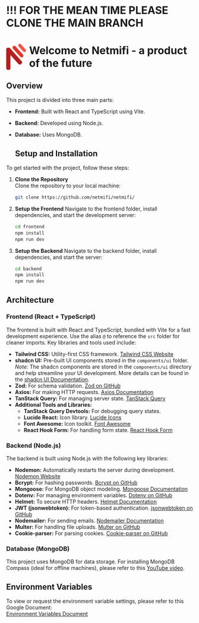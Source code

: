 # !!! FOR THE MEAN TIME PLEASE CLONE THE MAIN BRANCH
# <div style="display: flex; gap: 9px; align-items:center;"><img src="./frontend/src/assets/logo/logo.svg" alt="Alt text" width="70" height="70"> Welcome to Netmifi - a product of the future</div>

## Overview
This project is divided into three main parts:
- **Frontend:** Built with React and TypeScript using Vite.
- **Backend:** Developed using Node.js.
- **Database:** Uses MongoDB.
  
  ## Setup and Installation
To get started with the project, follow these steps:

1. **Clone the Repository**  
   Clone the repository to your local machine:
   ```bash
   git clone https://github.com/netmifi/netmifi/

2. **Setup the Frontend**
    Navigate to the frontend folder, install dependencies, and start the development server:
    ```bash
    cd frontend
    npm install 
    npm run dev

3. **Setup the Backend**
Navigate to the backend folder, install dependencies, and start the server:
    ```bash
    cd backend
    npm install 
    npm run dev

## Architecture 

### Frontend (React + TypeScript)
The frontend is built with React and TypeScript, bundled with Vite for a fast development experience. Use the alias `@` to reference the `src` folder for cleaner imports. Key libraries and tools used include:
- **Tailwind CSS:** Utility-first CSS framework. [Tailwind CSS Website](https://tailwindcss.com/)
- **shadcn UI:** Pre-built UI components stored in the `components/ui` folder.  
  *Note:* The shadcn components are stored in the `components/ui` directory and help streamline your UI development. More details can be found in the [shadcn UI Documentation](https://ui.shadcn.com/).
- **Zod:** For schema validation. [Zod on GitHub](https://github.com/colinhacks/zod)
- **Axios:** For making HTTP requests. [Axios Documentation](https://axios-http.com/)
- **TanStack Query:** For managing server state. [TanStack Query](https://tanstack.com/query/latest)
- **Additional Tools and Libraries:**
  - **TanStack Query Devtools:** For debugging query states.
  - **Lucide React:** Icon library. [Lucide Icons](https://lucide.dev/)
  - **Font Awesome:** Icon toolkit. [Font Awesome](https://fontawesome.com/)
  - **React Hook Form:** For handling form state. [React Hook Form](https://react-hook-form.com/)

### Backend (Node.js)
The backend is built using Node.js with the following key libraries:
- **Nodemon:** Automatically restarts the server during development. [Nodemon Website](https://nodemon.io/)
- **Bcrypt:** For hashing passwords. [Bcrypt on GitHub](https://github.com/kelektiv/node.bcrypt.js/)
- **Mongoose:** For MongoDB object modeling. [Mongoose Documentation](https://mongoosejs.com/)
- **Dotenv:** For managing environment variables. [Dotenv on GitHub](https://github.com/motdotla/dotenv)
- **Helmet:** To secure HTTP headers. [Helmet Documentation](https://helmetjs.github.io/)
- **JWT (jsonwebtoken):** For token-based authentication. [jsonwebtoken on GitHub](https://github.com/auth0/node-jsonwebtoken)
- **Nodemailer:** For sending emails. [Nodemailer Documentation](https://nodemailer.com/about/)
- **Multer:** For handling file uploads. [Multer on GitHub](https://github.com/expressjs/multer)
- **Cookie-parser:** For parsing cookies. [Cookie-parser on GitHub](https://github.com/expressjs/cookie-parser)

### Database (MongoDB)
This project uses MongoDB for data storage. For installing MongoDB Compass (ideal for offline machines), please refer to this [YouTube video](https://youtu.be/gB6WLkSrtJk).

## Environment Variables
To view or request the environment variable settings, please refer to this Google Document:  
[Environment Variables Document](https://docs.google.com/document/d/1r3eqYQSELndVlbU_-MZZrr3xGZfoGgciFwKxZ9BG5o/edit?usp=drivesdk)
